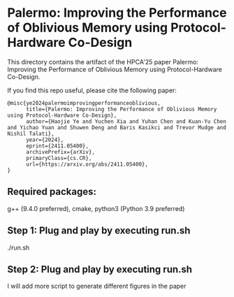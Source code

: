 Palermo: Improving the Performance of Oblivious Memory using Protocol-Hardware Co-Design
===================
This directory contains the artifact of the HPCA'25 paper Palermo: Improving the Performance of Oblivious Memory using Protocol-Hardware Co-Design. 

If you find this repo useful, please cite the following paper: 
```
@misc{ye2024palermoimprovingperformanceoblivious,
      title={Palermo: Improving the Performance of Oblivious Memory using Protocol-Hardware Co-Design}, 
      author={Haojie Ye and Yuchen Xia and Yuhan Chen and Kuan-Yu Chen and Yichao Yuan and Shuwen Deng and Baris Kasikci and Trevor Mudge and Nishil Talati},
      year={2024},
      eprint={2411.05400},
      archivePrefix={arXiv},
      primaryClass={cs.CR},
      url={https://arxiv.org/abs/2411.05400}, 
}
```

## Required packages:

g++ (9.4.0 preferred), cmake, python3 (Python 3.9 preferred)

## **Step 1**: Plug and play by executing run.sh
./run.sh


## **Step 2**: Plug and play by executing run.sh
I will add more script to generate different figures in the paper
